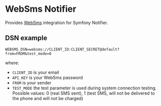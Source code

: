 WebSms Notifier
==================

Provides [WebSms](https://websms.at) integration for Symfony Notifier.

DSN example
-----------

```
WEBSMS_DSN=websms://CLIENT_ID:CLIENT_SECRET@default?from=FROM&test_mode=0
```

where:
- `CLIENT_ID` is your email
- `API_KEY` is your WebSms password
- `FROM` is your sender
- `TEST_MODE` the test parameter is used during system connection testing.
  Possible values: 0 (real SMS sent), 1 (test SMS, will not be delivered to the phone and will not be charged)
